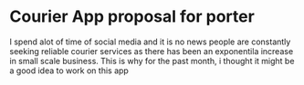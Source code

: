 # Courier App proposal for porter
I spend alot of time of social media and it is no news people are constantly seeking reliable courier services as there has been an exponentila increase in small scale business. This is why for the past month, i thought it might be a good idea to work on this app



